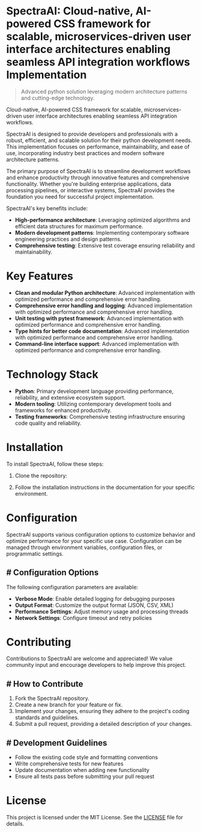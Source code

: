 <!-- fallback_SpectraAI_20250802174927_25652 -->

# SpectraAI: Cloud-native, AI-powered CSS framework for scalable, microservices-driven user interface architectures enabling seamless API integration workflows Implementation
> Advanced python solution leveraging modern architecture patterns and cutting-edge technology.

Cloud-native, AI-powered CSS framework for scalable, microservices-driven user interface architectures enabling seamless API integration workflows.

SpectraAI is designed to provide developers and professionals with a robust, efficient, and scalable solution for their python development needs. This implementation focuses on performance, maintainability, and ease of use, incorporating industry best practices and modern software architecture patterns.

The primary purpose of SpectraAI is to streamline development workflows and enhance productivity through innovative features and comprehensive functionality. Whether you're building enterprise applications, data processing pipelines, or interactive systems, SpectraAI provides the foundation you need for successful project implementation.

SpectraAI's key benefits include:

* **High-performance architecture**: Leveraging optimized algorithms and efficient data structures for maximum performance.
* **Modern development patterns**: Implementing contemporary software engineering practices and design patterns.
* **Comprehensive testing**: Extensive test coverage ensuring reliability and maintainability.

# Key Features

* **Clean and modular Python architecture**: Advanced implementation with optimized performance and comprehensive error handling.
* **Comprehensive error handling and logging**: Advanced implementation with optimized performance and comprehensive error handling.
* **Unit testing with pytest framework**: Advanced implementation with optimized performance and comprehensive error handling.
* **Type hints for better code documentation**: Advanced implementation with optimized performance and comprehensive error handling.
* **Command-line interface support**: Advanced implementation with optimized performance and comprehensive error handling.

# Technology Stack

* **Python**: Primary development language providing performance, reliability, and extensive ecosystem support.
* **Modern tooling**: Utilizing contemporary development tools and frameworks for enhanced productivity.
* **Testing frameworks**: Comprehensive testing infrastructure ensuring code quality and reliability.

# Installation

To install SpectraAI, follow these steps:

1. Clone the repository:


2. Follow the installation instructions in the documentation for your specific environment.

# Configuration

SpectraAI supports various configuration options to customize behavior and optimize performance for your specific use case. Configuration can be managed through environment variables, configuration files, or programmatic settings.

## # Configuration Options

The following configuration parameters are available:

* **Verbose Mode**: Enable detailed logging for debugging purposes
* **Output Format**: Customize the output format (JSON, CSV, XML)
* **Performance Settings**: Adjust memory usage and processing threads
* **Network Settings**: Configure timeout and retry policies

# Contributing

Contributions to SpectraAI are welcome and appreciated! We value community input and encourage developers to help improve this project.

## # How to Contribute

1. Fork the SpectraAI repository.
2. Create a new branch for your feature or fix.
3. Implement your changes, ensuring they adhere to the project's coding standards and guidelines.
4. Submit a pull request, providing a detailed description of your changes.

## # Development Guidelines

* Follow the existing code style and formatting conventions
* Write comprehensive tests for new features
* Update documentation when adding new functionality
* Ensure all tests pass before submitting your pull request

# License

This project is licensed under the MIT License. See the [LICENSE](https://github.com/cerenyilmazjinx/SpectraAI/blob/main/LICENSE) file for details.
